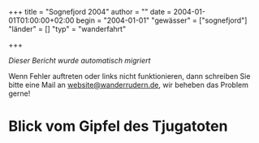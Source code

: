 +++
title = "Sognefjord 2004"
author = ""
date = 2004-01-01T01:00:00+02:00
begin = "2004-01-01"
"gewässer" = ["sognefjord"]
"länder" = []
"typ" = "wanderfahrt"

+++


*Dieser Bericht wurde automatisch migriert*

Wenn Fehler auftreten oder links nicht funktionieren, dann schreiben Sie bitte eine Mail an website@wanderrudern.de, wir beheben das Problem gerne!



# Blick vom Gipfel des Tjugatoten


